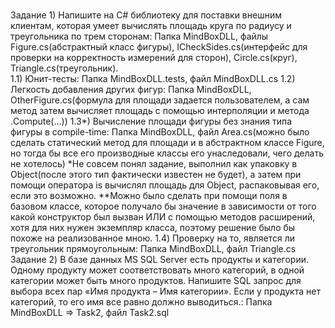 <br>Задание 1) Напишите на C# библиотеку для поставки внешним клиентам, которая умеет вычислять площадь круга по радиусу и треугольника по трем сторонам: Папка MindBoxDLL,
файлы Figure.cs(абстрактный класс фигуры), ICheckSides.cs(интерфейс для проверки на корректность измерений для сторон), Circle.cs(круг), Triangle.cs(треугольник).</br>
1.1) Юнит-тесты: Папка MindBoxDLL.tests, файл MindBoxDLL.cs
1.2) Легкость добавления других фигур: Папка MindBoxDLL, OtherFigure.cs(формула для площади задается пользователем, а сам метод затем вычисляет площадь с помощью интерполяции и метода .Compute(...))
1.3*) Вычисление площади фигуры без знания типа фигуры в compile-time: Папка MindBoxDLL, файл Area.cs(можно было сделать статический метод для площади и в абстрактном классе Figure, но тогда бы все его производные классы его унаследовали, чего делать не хотелось)
*Не совсем понял задание, выполнил как упаковку в Object(после этого тип фактически известен не будет), а затем при помощи оператора is вычислял площадь для Object, распаковывая его, если это возможно.
**Можно было сделать при помощи поля в базовом классе, которое получало бы значение в зависимости от того какой конструктор был вызван ИЛИ с помощью методов расширений, хотя для них нужен экземпляр класса, поэтому решение было бы похоже на реализованное мною.
1.4) Проверку на то, является ли треугольник прямоугольным: Папка MindBoxDLL, файл Triangle.cs
Задание 2) В базе данных MS SQL Server есть продукты и категории. Одному продукту может соответствовать много категорий, в одной категории может быть много продуктов. Напишите SQL запрос для выбора всех пар «Имя продукта – Имя категории». Если у продукта нет категорий, то его имя все равно должно выводиться.: Папка MindBoxDLL => Task2, файл Task2.sql
